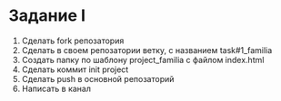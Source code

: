 # Задание I
1. Сделать fork репозатория
2. Сделать в своем репозатории ветку, с названием task#1_familia 
3. Создать папку по шаблону project_familia с файлом index.html
4. Сделать коммит init project
5. Сделать push в основной репозаторий 
6. Написать в канал
